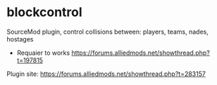 # blockcontrol
SourceMod plugin, control collisions between: players, teams, nades, hostages

* Requaier to works https://forums.alliedmods.net/showthread.php?t=197815

Plugin site: https://forums.alliedmods.net/showthread.php?t=283157
